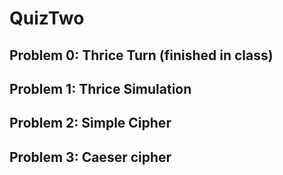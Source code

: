 # QuizTwo

## Problem 0: Thrice Turn (finished in class)

## Problem 1: Thrice Simulation

## Problem 2: Simple Cipher

## Problem 3: Caeser cipher